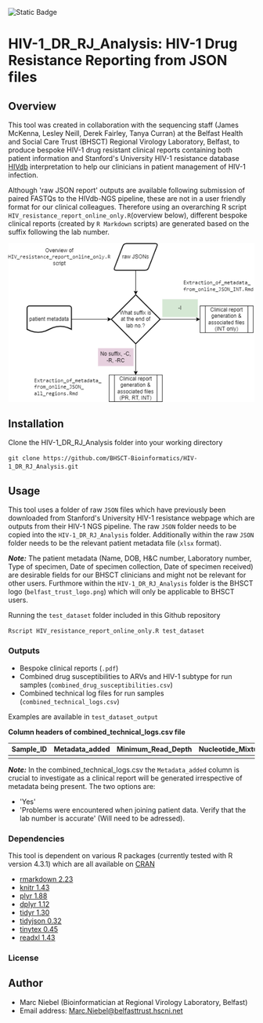 ![Static Badge](https://img.shields.io/badge/Language-R%20version%204.3.1-blue)


# HIV-1_DR_RJ_Analysis: HIV-1 Drug Resistance Reporting from JSON files

## Overview
This tool was created in collaboration with the sequencing staff (James McKenna, Lesley Neill, Derek Fairley, Tanya Curran) at the Belfast Health and Social Care Trust (BHSCT) Regional Virology Laboratory, Belfast, to produce bespoke HIV-1 drug resistant clinical reports containing both patient information and Stanford's University HIV-1 resistance database [HIVdb](https://hivdb.stanford.edu/hivdb/by-reads/) interpretation to help our clinicians in patient management of HIV-1 infection.

Although 'raw JSON report' outputs are available following submission of paired FASTQs to the HIVdb-NGS pipeline, these are not in a user friendly format for our clinical colleagues. Therefore using an overarching R script `HIV_resistance_report_online_only.R`(overview below), different bespoke clinical reports (created by `R Markdown` scripts) are generated based on the suffix following the lab number.

![](https://github.com/BHSCT-Bioinformatics/HIV-1_DR_RJ_Analysis/blob/main/Clinical_report_generation_workflow_v2.drawio.png?raw=true)

## Installation

Clone the HIV-1_DR_RJ_Analysis folder into your working directory

`git clone https://github.com/BHSCT-Bioinformatics/HIV-1_DR_RJ_Analysis.git`

## Usage
This tool uses a folder of raw `JSON` files which have previously been downloaded from Stanford's University HIV-1 resistance webpage which are outputs from their HIV-1 NGS pipeline. The raw `JSON` folder needs to be copied into the `HIV-1_DR_RJ_Analysis` folder. Additionally within the raw `JSON` folder needs to be the relevant patient metadata file (`xlsx` format). 

***Note:*** The patient metadata (Name, DOB, H&C number, Laboratory number, Type of specimen, Date of specimen collection, Date of specimen received) are desirable fields for our BHSCT clinicians and might not be relevant for other users. Furthmore within the `HIV-1_DR_RJ_Analysis` folder is the BHSCT logo (`belfast_trust_logo.png`) which will only be applicable to BHSCT users.

Running the `test_dataset` folder included in this Github repository

`Rscript HIV_resistance_report_online_only.R test_dataset`

### Outputs
- Bespoke clinical reports (`.pdf`)
- Combined drug susceptibilities to ARVs and HIV-1 subtype for run samples (`combined_drug_susceptibilities.csv`)
- Combined technical log files for run samples (`combined_technical_logs.csv`)

Examples are available in `test_dataset_output`

**Column headers of combined_technical_logs.csv file**
  
| Sample_ID  | Metadata_added | Minimum_Read_Depth | Nucleotide_Mixture_Threshold | Mutation_Detection_Threshold | Sierra_version_date | HIVdb_version_date |
| ---------- | -------------- | ------------------ | ---------------------------- | ---------------------------- | ------------------- | ------------------ |
|            |                |                    |                              |                              |                     |                    |


***Note:*** In the combined_technical_logs.csv the `Metadata_added` column is crucial to investigate as a clinical report will be generated irrespective of metadata being present.
The two options are:
- 'Yes'
- 'Problems were encountered when joining patient data. Verify that the lab number is accurate' (Will need to be adressed).


### Dependencies
This tool is dependent on various R packages (currently tested with R version 4.3.1) which are all available on [CRAN](https://cran.r-project.org/)
- [rmarkdown 2.23](https://cran.r-project.org/web/packages/rmarkdown/index.html)
- [knitr 1.43](https://cran.r-project.org/web/packages/knitr/index.html)
- [plyr 1.88](https://cran.r-project.org/web/packages/plyr/index.html)
- [dplyr 1.12](https://cran.r-project.org/web/packages/dplyr/index.html)
- [tidyr 1.30](https://cran.r-project.org/web/packages/tidyr/index.html)
- [tidyjson 0.32](https://cran.r-project.org/web/packages/tidyjson/index.html)
- [tinytex 0.45](https://cran.r-project.org/web/packages/tinytex/index.html)
- [readxl 1.43](https://cran.r-project.org/web/packages/readxl/index.html)

### License


## Author
- Marc Niebel (Bioinformatician at Regional Virology Laboratory, Belfast)
- Email address: Marc.Niebel@belfasttrust.hscni.net

